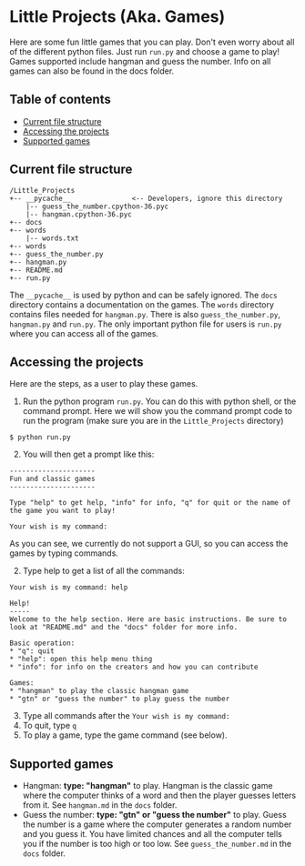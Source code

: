 # Little Projects (Aka. Games)
Here are some fun little games that you can play. Don't even worry about all of the different python files. Just run `run.py` and choose a game to play! Games supported include hangman and guess the number. Info on all games can also be found in the docs folder.

## Table of contents
* [Current file structure](#Current-file-structure)
* [Accessing the projects](#Accessing-the-projects)
* [Supported games](#Supported-games)


## Current file structure
```
/Little_Projects
+-- __pycache__               <-- Developers, ignore this directory
    |-- guess_the_number.cpython-36.pyc
    |-- hangman.cpython-36.pyc
+-- docs
+-- words
    |-- words.txt
+-- words
+-- guess_the_number.py
+-- hangman.py
+-- README.md
+-- run.py
```

The `__pycache__` is used by python and can be safely ignored. The `docs` directory contains a documentation on the games. The `words` directory contains files needed for `hangman.py`. There is also `guess_the_number.py`, `hangman.py` and `run.py`. The only important python file for users is `run.py` where you can access all of the games.

## Accessing the projects
Here are the steps, as a user to play these games.

1. Run the python program `run.py`. You can do this with python shell, or the command prompt. Here we will show you the command prompt code to run the program (make sure you are in the `Little_Projects` directory)
  ```
  $ python run.py
  ```
2. You will then get a prompt like this:
  ```
  ---------------------
  Fun and classic games
  ---------------------

  Type "help" to get help, "info" for info, "q" for quit or the name of the game you want to play!

  Your wish is my command:
  ```
  As you can see, we currently do not support a GUI, so you can access the games by typing commands.

2. Type help to get a list of all the commands:

  ```
  Your wish is my command: help

  Help!
  -----
  Welcome to the help section. Here are basic instructions. Be sure to look at "README.md" and the "docs" folder for more info.

  Basic operation:
  * "q": quit
  * "help": open this help menu thing
  * "info": for info on the creators and how you can contribute

  Games:
  * "hangman" to play the classic hangman game
  * "gtn" or "guess the number" to play guess the number
  ```
3. Type all commands after the `Your wish is my command: `
4. To quit, type `q`
5. To play a game, type the game command (see below).

## Supported games
* Hangman: **type: "hangman"** to play. Hangman is the classic game where the computer thinks of a word and then the player guesses letters from it. See `hangman.md` in the `docs` folder.
* Guess the number: **type: "gtn" or "guess the number"** to play. Guess the number is a game where the computer generates a random number and you guess it. You have limited chances and all the computer tells you if the number is too high or too low. See `guess_the_number.md` in the `docs` folder.
